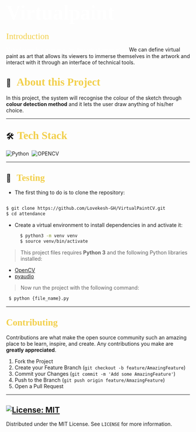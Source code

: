 # <span style="color:#fff; font-family: 'Bebas Neue'; font-size: 2em;">**Virtualpaint** </span>

<span style="color: #f2cf4a; font-family: Babas; font-size: 1.7em;">Introduction
</span>

<span style="color:#fff; font-family: 'Bebas Neue'; font-size: 1.1em;">Virtual paint is a term used for the virtualization of art.</span>We can define virtual paint as art that allows its viewers to immerse themselves in the artwork and interact with it through an interface of technical tools. 

## 🔭 &nbsp; <span style="color: #f2cf4a; font-family: Babas; font-size: 1.4em;">About this Project
</span>

In this project, the system will recognise the colour of the sketch through **colour detection method** and it lets the user draw anything of his/her choice.

----
## 🛠 &nbsp;<span style="color: #f2cf4a; font-family: Babas; font-size: 1.4em;">Tech Stack
</span>

![Python](https://img.shields.io/badge/python%20-%2314354C.svg?&style=for-the-badge&logo=python&logoColor=white)&nbsp;
![OPENCV](https://img.shields.io/badge/OpenCV-27338e?style=for-the-badge&logo=OpenCV&logoColor=white)

----
## 💼 &nbsp; <span style="color: #f2cf4a; font-family: Babas; font-size: 1.2em;">Testing
</span>

- The first thing to do is to clone the repository:

```sh

$ git clone https://github.com/Lovekesh-GH/VirtualPaintCV.git
$ cd attendance

```


- Create a virtual environment to install dependencies in and activate it:

  ```sh
    $ python3 -m venv venv
    $ source venv/bin/activate
    ```


> This project files requires **Python 3** and the following Python libraries installed:
- [OpenCV](https://opencv.org/)
- [pyaudio](https://pypi.org/project/numpy/)



> Now run the project with the following command:
```bash
 $ python {file_name}.py
```  

----
<!-- CONTRIBUTING -->
## <span style="color: #f2cf4a; font-family: Babas; font-size: 1.2em;">Contributing
</span>


Contributions are what make the open source community such an amazing place to be learn, inspire, and create. Any contributions you make are **greatly appreciated**.

1. Fork the Project
2. Create your Feature Branch (`git checkout -b feature/AmazingFeature`)
3. Commit your Changes (`git commit -m 'Add some AmazingFeature'`)
4. Push to the Branch (`git push origin feature/AmazingFeature`)
5. Open a Pull Request

----

<!-- LICENSE -->
## [![License: MIT](https://img.shields.io/badge/License-MIT-yellow.svg)](https://opensource.org/licenses/MIT)  

Distributed under the MIT License. See `LICENSE` for more information.